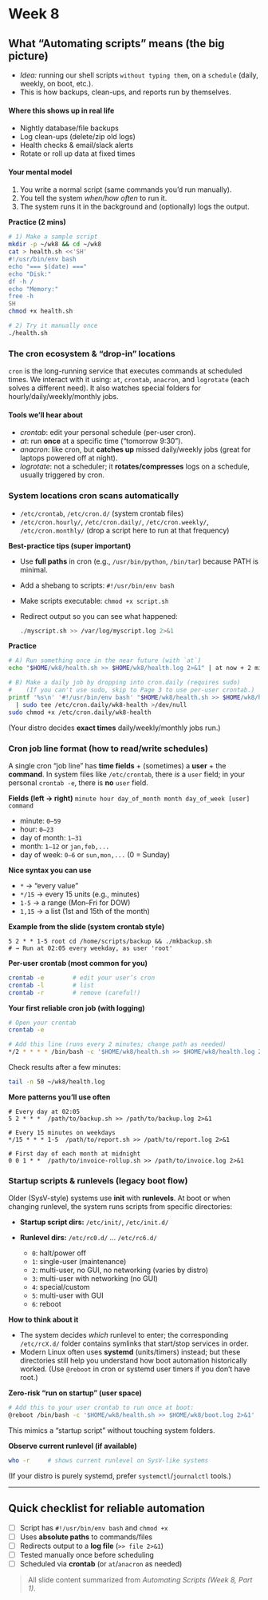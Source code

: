 # Week 8 

## What “Automating scripts” means (the big picture)

* *Idea:* running our shell scripts `without typing them`, on a `schedule` (daily, weekly, on boot, etc.). 
* This is how backups, clean-ups, and reports run by themselves.

#### **Where this shows up in real life**
* Nightly database/file backups
* Log clean-ups (delete/zip old logs)
* Health checks & email/slack alerts
* Rotate or roll up data at fixed times

#### **Your mental model**

1. You write a normal script (same commands you’d run manually).
2. You tell the system *when/how often* to run it.
3. The system runs it in the background and (optionally) logs the output.&#x20;

**Practice (2 mins)**

```bash
# 1) Make a sample script
mkdir -p ~/wk8 && cd ~/wk8
cat > health.sh <<'SH'
#!/usr/bin/env bash
echo "=== $(date) ==="
echo "Disk:"
df -h /
echo "Memory:"
free -h
SH
chmod +x health.sh

# 2) Try it manually once
./health.sh
```

### The cron ecosystem & “drop-in” locations

`cron` is the long-running service that executes commands at scheduled times. We interact with it using: `at`, `crontab`, `anacron`, and `logrotate` (each solves a different need). It also watches special folders for hourly/daily/weekly/monthly jobs.

#### Tools we’ll hear about
* *crontab*: edit your personal schedule (per-user cron).
* *at*: run **once** at a specific time (“tomorrow 9:30”).
* *anacron*: like cron, but **catches up** missed daily/weekly jobs (great for laptops powered off at night).
* *logrotate*: not a scheduler; it **rotates/compresses** logs on a schedule, usually triggered by cron.&#x20;

### System locations cron scans automatically
* `/etc/crontab`, `/etc/cron.d/` (system crontab files)
* `/etc/cron.hourly/`, `/etc/cron.daily/`, `/etc/cron.weekly/`, `/etc/cron.monthly/` (drop a script here to run at that frequency)

**Best-practice tips (super important)**

* Use **full paths** in cron (e.g., `/usr/bin/python`, `/bin/tar`) because PATH is minimal.
* Add a shebang to scripts: `#!/usr/bin/env bash`
* Make scripts executable: `chmod +x script.sh`
* Redirect output so you can see what happened:

  ```bash
  ./myscript.sh >> /var/log/myscript.log 2>&1
  ```

**Practice**

```bash
# A) Run something once in the near future (with `at`)
echo "$HOME/wk8/health.sh >> $HOME/wk8/health.log 2>&1" | at now + 2 minutes

# B) Make a daily job by dropping into cron.daily (requires sudo)
#    (If you can't use sudo, skip to Page 3 to use per-user crontab.)
printf '%s\n' '#!/usr/bin/env bash' "$HOME/wk8/health.sh >> $HOME/wk8/health.log 2>&1" \
  | sudo tee /etc/cron.daily/wk8-health >/dev/null
sudo chmod +x /etc/cron.daily/wk8-health
```

(Your distro decides **exact times** daily/weekly/monthly jobs run.)&#x20;

### Cron job line format (how to read/write schedules)

A single cron “job line” has **time fields** + (sometimes) a **user** + the **command**. In system files like `/etc/crontab`, there *is* a `user` field; in your personal `crontab -e`, there is **no** `user` field.&#x20;

**Fields (left → right)**
`minute hour day_of_month month day_of_week [user] command`

* minute: `0–59`
* hour: `0–23`
* day of month: `1–31`
* month: `1–12` or `jan,feb,...`
* day of week: `0–6` or `sun,mon,...` (0 = Sunday)&#x20;

**Nice syntax you can use**

* `*` → “every value”
* `*/15` → every 15 units (e.g., minutes)
* `1-5` → a range (Mon–Fri for DOW)
* `1,15` → a list (1st and 15th of the month)

**Example from the slide (system crontab style)**

```
5 2 * * 1-5 root cd /home/scripts/backup && ./mkbackup.sh
# → Run at 02:05 every weekday, as user 'root'
```



**Per-user crontab (most common for you)**

```bash
crontab -e        # edit your user’s cron
crontab -l        # list
crontab -r        # remove (careful!)
```

**Your first reliable cron job (with logging)**

```bash
# Open your crontab
crontab -e

# Add this line (runs every 2 minutes; change path as needed)
*/2 * * * * /bin/bash -c '$HOME/wk8/health.sh >> $HOME/wk8/health.log 2>&1'
```

Check results after a few minutes:

```bash
tail -n 50 ~/wk8/health.log
```

**More patterns you’ll use often**

```cron
# Every day at 02:05
5 2 * * *  /path/to/backup.sh >> /path/to/backup.log 2>&1

# Every 15 minutes on weekdays
*/15 * * * 1-5  /path/to/report.sh >> /path/to/report.log 2>&1

# First day of each month at midnight
0 0 1 * *  /path/to/invoice-rollup.sh >> /path/to/invoice.log 2>&1
```

### Startup scripts & runlevels (legacy boot flow)

Older (SysV-style) systems use **init** with **runlevels**. At boot or when changing runlevel, the system runs scripts from specific directories:

* **Startup script dirs:** `/etc/init/`, `/etc/init.d/`
* **Runlevel dirs:** `/etc/rc0.d/` … `/etc/rc6.d/`

  * `0`: halt/power off
  * `1`: single-user (maintenance)
  * `2`: multi-user, no GUI, no networking (varies by distro)
  * `3`: multi-user with networking (no GUI)
  * `4`: special/custom
  * `5`: multi-user with GUI
  * `6`: reboot&#x20;

**How to think about it**

* The system decides *which* runlevel to enter; the corresponding `/etc/rcX.d/` folder contains symlinks that start/stop services in order.
* Modern Linux often uses **systemd** (units/timers) instead; but these directories still help you understand how boot automation historically worked. (Use `@reboot` in cron or systemd user timers if you don’t have root.)

**Zero-risk “run on startup” (user space)**

```bash
# Add this to your user crontab to run once at boot:
@reboot /bin/bash -c '$HOME/wk8/health.sh >> $HOME/wk8/boot.log 2>&1'
```

This mimics a “startup script” without touching system folders.

**Observe current runlevel (if available)**

```bash
who -r     # shows current runlevel on SysV-like systems
```

(If your distro is purely systemd, prefer `systemctl`/`journalctl` tools.)

---

## Quick checklist for reliable automation

* [ ] Script has `#!/usr/bin/env bash` and `chmod +x`
* [ ] Uses **absolute paths** to commands/files
* [ ] Redirects output to a **log file** (`>> file 2>&1`)
* [ ] Tested manually once before scheduling
* [ ] Scheduled via **crontab** (or `at`/`anacron` as needed)

> All slide content summarized from *Automating Scripts (Week 8, Part 1)*.&#x20;


